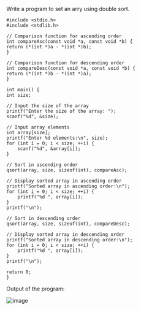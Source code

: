 Write a program to set an arry using double sort.


    #include <stdio.h>
    #include <stdlib.h>

    // Comparison function for ascending order
    int compareAsc(const void *a, const void *b) {
    return (*(int *)a - *(int *)b);
    }

    // Comparison function for descending order
    int compareDesc(const void *a, const void *b) {
    return (*(int *)b - *(int *)a);
    }

    int main() {
    int size;

    // Input the size of the array
    printf("Enter the size of the array: ");
    scanf("%d", &size);

    // Input array elements
    int array[size];
    printf("Enter %d elements:\n", size);
    for (int i = 0; i < size; ++i) {
        scanf("%d", &array[i]);
    }

    // Sort in ascending order
    qsort(array, size, sizeof(int), compareAsc);

    // Display sorted array in ascending order
    printf("Sorted array in ascending order:\n");
    for (int i = 0; i < size; ++i) {
        printf("%d ", array[i]);
    }
    printf("\n");

    // Sort in descending order
    qsort(array, size, sizeof(int), compareDesc);

    // Display sorted array in descending order
    printf("Sorted array in descending order:\n");
    for (int i = 0; i < size; ++i) {
        printf("%d ", array[i]);
    }
    printf("\n");

    return 0;
    }


Output of the program:


![image](https://github.com/AklavyaSangra/Homework/assets/146859465/379967e0-6ad4-4f87-b02d-ba65d18383fe)
